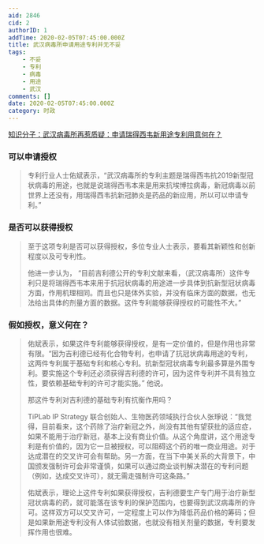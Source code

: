 ```yaml
---
aid: 2846
cid: 2
authorID: 1
addTime: 2020-02-05T07:45:00.000Z
title: 武汉病毒所申请用途专利并无不妥
tags:
    - 不妥
    - 专利
    - 病毒
    - 用途
    - 武汉
comments: []
date: 2020-02-05T07:45:00.000Z
category: 时政
---
```


[知识分子：武汉病毒所再惹质疑：申请瑞得西韦新用途专利用意何在？](https://mp.weixin.qq.com/s/tY2Xed7m6cF2d9CHVElhug)

### [](#%E5%8F%AF%E4%BB%A5%E7%94%B3%E8%AF%B7%E6%8E%88%E6%9D%83)可以申请授权

> 专利行业人士佑斌表示，“武汉病毒所的专利主题是瑞得西韦抗2019新型冠状病毒的用途，也就是说瑞得西韦本来是用来抗埃博拉病毒，新冠病毒以前世界上还没有，用瑞得西韦抗新冠肺炎是药品的新应用，所以可以申请专利。”

### [](#%E6%98%AF%E5%90%A6%E5%8F%AF%E4%BB%A5%E8%8E%B7%E5%BE%97%E6%8E%88%E6%9D%83)是否可以获得授权

> 至于这项专利是否可以获得授权，多位专业人士表示，要看其新颖性和创新程度以及可专利性。
> 
> 他进一步认为， “目前吉利德公开的专利文献来看，（武汉病毒所）这件专利只是将瑞得西韦本来用于抗冠状病毒的用途进一步具体到抗新型冠状病毒方面，作用机理相同。而且也只是体外实验，并没有临床方面的数据，也无法给出具体的剂量方面的数据。这件专利能够获得授权的可能性不大。”

### [](#%E5%81%87%E5%A6%82%E6%8E%88%E6%9D%83-%E6%84%8F%E4%B9%89%E4%BD%95%E5%9C%A8)假如授权，意义何在？

> 佑斌表示，如果这件专利能够获得授权，是有一定价值的，但是作用也非常有限。“因为吉利德已经有化合物专利，也申请了抗冠状病毒用途的专利，这两件专利属于基础专利和核心专利。抗新型冠状病毒专利最多算是外围专利。要实施这个专利还必须获得吉利德的许可，因为这件专利并不具有独立性，要依赖基础专利的许可才能实施。” 他说。
> 
> 那这件专利对吉利德的基础专利有抗衡作用吗？
> 
> TiPLab IP Strategy 联合创始人、生物医药领域执行合伙人张琤说：“我觉得，目前看来，这个药除了治疗新冠之外，尚没有其他有望获批的适应症，如果不能用于治疗新冠，基本上没有商业价值。从这个角度讲，这个用途专利是有价值的，因为它一旦被授权，可以阻碍这个药的唯一商业用途。对于达成潜在的交叉许可会有帮助。另一方面，在当下中美关系的大背景下，中国颁发强制许可会非常谨慎，如果可以通过商业谈判解决潜在的专利问题（例如，达成交叉许可），就无需走强制许可这条路。”
> 
> 佑斌表示，理论上这件专利如果获得授权，吉利德要生产专门用于治疗新型冠状病毒的药，就可能落在该专利的保护范围内，也要得到武汉病毒所的许可。这样双方可以交叉许可，一定程度上可以作为降低药品价格的筹码；但是如果新用途专利没有人体试验数据，也就没有相关剂量的数据，专利要发挥作用也很难。
